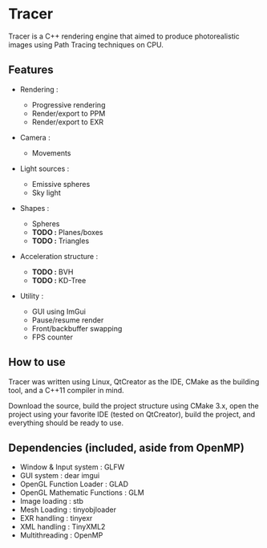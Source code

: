 Tracer
======

Tracer is a C++ rendering engine that aimed to produce photorealistic images using Path Tracing techniques on CPU.


Features
------

* Rendering :
	* Progressive rendering
	* Render/export to PPM
	* Render/export to EXR

* Camera :
    * Movements

* Light sources :
    * Emissive spheres
    * Sky light

* Shapes :
    * Spheres
    * **TODO :** Planes/boxes
    * **TODO :** Triangles

* Acceleration structure :
	* **TODO :** BVH
 	* **TODO :** KD-Tree

* Utility :
    * GUI using ImGui
    * Pause/resume render
    * Front/backbuffer swapping
    * FPS counter

How to use
------

Tracer was written using Linux, QtCreator as the IDE, CMake as the building tool, and a C++11 compiler in mind.

Download the source, build the project structure using CMake 3.x, open the project using your favorite IDE (tested on QtCreator), build the project, and everything should be ready to use.


Dependencies (included, aside from OpenMP)
------

- Window & Input system : GLFW
- GUI system : dear imgui
- OpenGL Function Loader : GLAD
- OpenGL Mathematic Functions : GLM
- Image loading : stb
- Mesh Loading : tinyobjloader
- EXR handling : tinyexr
- XML handling : TinyXML2
- Multithreading : OpenMP
